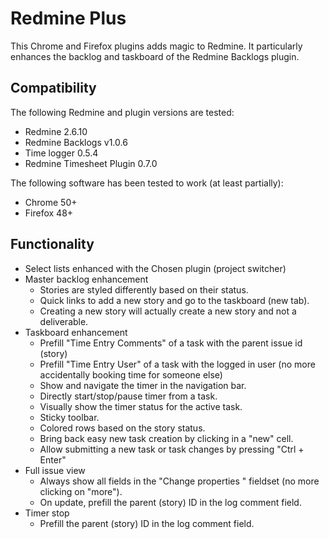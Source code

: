 # Redmine Plus

This Chrome and Firefox plugins adds magic to Redmine. 
It particularly enhances the backlog and taskboard of the Redmine Backlogs plugin.

## Compatibility

The following Redmine and plugin versions are tested:
- Redmine 2.6.10
- Redmine Backlogs v1.0.6
- Time logger 0.5.4
- Redmine Timesheet Plugin 0.7.0

The following software has been tested to work (at least partially):
- Chrome 50+
- Firefox 48+

## Functionality 

- Select lists enhanced with the Chosen plugin (project switcher)
- Master backlog enhancement
    - Stories are styled differently based on their status.
    - Quick links to add a new story and go to the taskboard (new tab).
    - Creating a new story will actually create a new story and not a deliverable.
- Taskboard enhancement
    - Prefill "Time Entry Comments" of a task with the parent issue id (story)
    - Prefill "Time Entry User" of a task with the logged in user (no more accidentally booking time for someone else)
    - Show and navigate the timer in the navigation bar.
    - Directly start/stop/pause timer from a task.
    - Visually show the timer status for the active task.
    - Sticky toolbar.
    - Colored rows based on the story status.
    - Bring back easy new task creation by clicking in a "new" cell.
    - Allow submitting a new task or task changes by pressing "Ctrl + Enter"
- Full issue view
    - Always show all fields in the "Change properties " fieldset (no more clicking on "more").
    - On update, prefill the parent (story) ID in the log comment field.
- Timer stop
    - Prefill the parent (story) ID in the log comment field.
